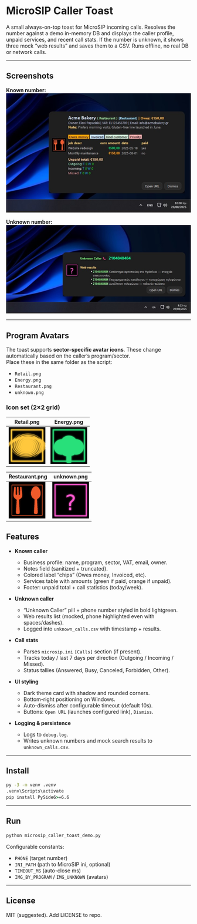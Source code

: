 # MicroSIP Caller Toast

A small always-on-top toast for MicroSIP incoming calls. Resolves the number against a demo in-memory DB and displays the caller profile, unpaid services, and recent call stats. If the number is unknown, it shows three mock “web results” and saves them to a CSV. Runs offline, no real DB or network calls.

---

## Screenshots

**Known number:**  
![Known](Notificiation_Known_Number.jpg)

**Unknown number:**  
![Unknown](Unknown_Caller.jpg)

---

## Program Avatars

The toast supports **sector-specific avatar icons**. These change automatically based on the caller’s program/sector.  
Place these in the same folder as the script:

- `Retail.png`
- `Energy.png`
- `Restaurant.png`
- `unknown.png`

### Icon set (2×2 grid)

| Retail.png | Energy.png |
|------------|------------|
| <img src="Retail.png" width="100"/> | <img src="Energy.png" width="100"/> |

| Restaurant.png | unknown.png |
|----------------|-------------|
| <img src="Restaurant.png" width="100"/> | <img src="unknown.png" width="100"/> |


## Features

- **Known caller**
  - Business profile: name, program, sector, VAT, email, owner.
  - Notes field (sanitized + truncated).
  - Colored label “chips” (Owes money, Invoiced, etc).
  - Services table with amounts (green if paid, orange if unpaid).
  - Footer: unpaid total + call statistics (today/week).

- **Unknown caller**
  - “Unknown Caller” pill + phone number styled in bold lightgreen.
  - Web results list (mocked, phone highlighted even with spaces/dashes).
  - Logged into `unknown_calls.csv` with timestamp + results.

- **Call stats**
  - Parses `microsip.ini` `[Calls]` section (if present).
  - Tracks today / last 7 days per direction (Outgoing / Incoming / Missed).
  - Status tallies (Answered, Busy, Canceled, Forbidden, Other).

- **UI styling**
  - Dark theme card with shadow and rounded corners.
  - Bottom-right positioning on Windows.
  - Auto-dismiss after configurable timeout (default 10s).
  - Buttons: `Open URL` (launches configured link), `Dismiss`.

- **Logging & persistence**
  - Logs to `debug.log`.
  - Writes unknown numbers and mock search results to `unknown_calls.csv`.

---

## Install

```cmd
py -3 -m venv .venv
.venv\Scripts\activate
pip install PySide6>=6.6
```

---

## Run

```cmd
python microsip_caller_toast_demo.py
```

Configurable constants:
- `PHONE` (target number)
- `INI_PATH` (path to MicroSIP ini, optional)
- `TIMEOUT_MS` (auto-close ms)
- `IMG_BY_PROGRAM` / `IMG_UNKNOWN` (avatars)

---

## License

MIT (suggested). Add LICENSE to repo.
